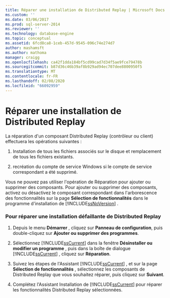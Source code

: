 ```yaml
---
title: Réparer une installation de Distributed Replay | Microsoft Docs
ms.custom: ''
ms.date: 03/06/2017
ms.prod: sql-server-2014
ms.reviewer: ''
ms.technology: database-engine
ms.topic: conceptual
ms.assetid: 6fcd8ca8-1ceb-457d-9545-096c74e274d7
author: mashamsft
ms.author: mathoma
manager: craigg
ms.openlocfilehash: ca42f1dda184bf5cd99cad7d34f5ae9fce79478b
ms.sourcegitcommit: b87d36c46b39af8b929ad94ec707dee8800950f5
ms.translationtype: MT
ms.contentlocale: fr-FR
ms.lasthandoff: 02/08/2020
ms.locfileid: "66092959"
---
```

# <a name="repair-a-distributed-replay-installation"></a>Réparer une installation de Distributed Replay
  La réparation d'un composant Distributed Replay (contrôleur ou client) effectuera les opérations suivantes :  
  
1.  Installation de tous les fichiers associés sur le disque et remplacement de tous les fichiers existants.  
  
2.  recréation du compte de service Windows si le compte de service correspondant a été supprimé.  
  
 Vous ne pouvez pas utiliser l'opération de Réparation pour ajouter ou supprimer des composants. Pour ajouter ou supprimer des composants, activez ou désactivez le composant correspondant dans l'arborescence des fonctionnalités sur la page **Sélection de fonctionnalités** dans le programme d'installation de [!INCLUDE[ssNoVersion](../../includes/ssnoversion-md.md)] .  
  
### <a name="to-repair-a-failed-installation-of-distributed-replay"></a>Pour réparer une installation défaillante de Distributed Replay  
  
1.  Depuis le menu **Démarrer** , cliquez sur **Panneau de configuration**, puis double-cliquez sur **Ajouter ou supprimer des programmes**.  
  
2.  Sélectionnez [!INCLUDE[ssCurrent](../../includes/sscurrent-md.md)] dans la fenêtre **Désinstaller ou modifier un programme** , puis dans la boîte de dialogue [!INCLUDE[ssCurrent](../../includes/sscurrent-md.md)] , cliquez sur **Réparation**.  
  
3.  Suivez les étapes de l'Assistant [!INCLUDE[ssCurrent](../../includes/sscurrent-md.md)] , et sur la page **Sélection de fonctionnalités** , sélectionnez les composants de Distributed Replay que vous souhaitez réparer, puis cliquez sur **Suivant**.  
  
4.  Complétez l'Assistant Installation de [!INCLUDE[ssCurrent](../../includes/sscurrent-md.md)] pour réparer les fonctionnalités Distributed Replay sélectionnées.  
  
  
